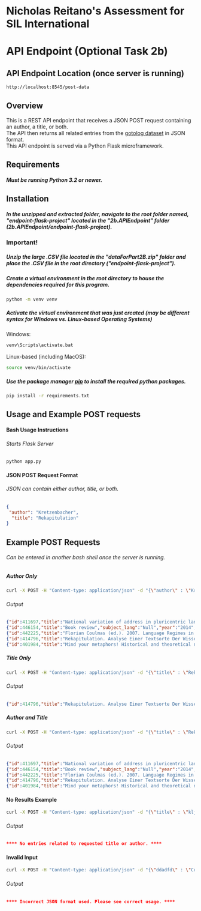 # Nicholas Reitano's Assessment for SIL International

# API Endpoint (Optional Task 2b)

## API Endpoint Location (once server is running)
````html
http://localhost:8545/post-data
````

## Overview
This is a REST API endpoint that receives a JSON POST request containing an author, a title, or both.<br>
The API then returns all related entries from the [gotolog dataset](https://cdstar.shh.mpg.de/bitstreams/EAEA0-9478-C22F-4AAF-0/glottolog_source.bib.zip) in JSON format.<br> 
This API endpoint is served via a Python Flask microframework. 

## Requirements
##### Must be running Python 3.2 or newer.

## Installation

##### In the unzipped and extracted folder, navigate to the root folder named, "endpoint-flask-project" located in the "2b.APIEndpoint" folder (**2b.APIEndpoint/endpoint-flask-project**).

### Important!
##### Unzip the large .CSV file located in the "dataForPart2B.zip" folder and place the .CSV file in the root directory ("endpoint-flask-project"). 

##### Create a virtual environment in the root directory to house the dependencies required for this program.

````bash
python -m venv venv
````

##### Activate the virtual environment that was just created (may be different syntax for Windows vs. Linux-based Operating Systems)

Windows:
````bash
venv\Scripts\activate.bat

````
Linux-based (including MacOS): 
````bash
source venv/bin/activate
````

##### Use the package manager [pip](https://pip.pypa.io/en/stable/) to install the required python packages.

```bash
pip install -r requirements.txt
```
## Usage and Example POST requests

#### Bash Usage Instructions
###### Starts Flask Server 
```bash
python app.py
```

#### JSON POST Request Format

###### JSON can contain either author, title, or both.

````json
{
 "author": "Kretzenbacher", 
  "title": "Rekapitulation"
}
````

## Example POST Requests
###### Can be entered in another bash shell once the server is running.

##### Author Only
````bash 
curl -X POST -H "Content-type: application/json" -d "{\"author\" : \"Kretzenbacher\"}" "localhost:8545/post-data"
````

###### Output
````json
{"id":411697,"title":"National variation of address in pluricentric languages: The examples of Swedish and German","subject_lang":"Swedish [swe] (computerized assignment from \"swedish\")","year":"2013","author":"[Person('Norrby, Catrin'), Person('Kretzenbacher, Heinz L.')]"}
{"id":446154,"title":"Book review","subject_lang":"Null","year":"2014","author":"[Person('Kretzenbacher, Heinz L.')]"}
{"id":442225,"title":"Florian Coulmas (ed.). 2007. Language Regimes in Transformation. Future Prospects for German and Japanese in Science, Economy, and Politics (Contributions to the Sociology of Language 93). Berlin, New York: Mouton de Gruyter. xi, 216 p","subject_lang":"Japanese [jpn] (computerized assignment from \"not among and not eastern and japanese\")","year":"2010","author":"[Person('Kretzenbacher, Heinz L.')]"}
{"id":414796,"title":"Rekapitulation. Analyse Einer Textsorte Der Wissenschaftlichen Fachsprache","subject_lang":"Null","year":"1991","author":"[Person('Kretzenbacher, Heinz Leonhard')]"}
{"id":401984,"title":"Mind your metaphors! Historical and theoretical notes toward a constructivist theory of metaphor in scientific communication","subject_lang":"Null","year":"1997","author":"[Person('Kretzenbacher, Heinz L.')]"}
````

##### Title Only
````bash 
curl -X POST -H "Content-type: application/json" -d "{\"title\" : \"Rekapitulation\" }" "localhost:8545/post-data"
````

###### Output
````json
{"id":414796,"title":"Rekapitulation. Analyse Einer Textsorte Der Wissenschaftlichen Fachsprache","subject_lang":"Null","year":"1991","author":"[Person('Kretzenbacher, Heinz Leonhard')]"}
````

##### Author and Title
````bash 
curl -X POST -H "Content-type: application/json" -d "{\"title\" : \"Rekapitulation\", \"author\" : \"Kretzenbacher\"}" "localhost:8545/post-data"
````
###### Output
````json
{"id":411697,"title":"National variation of address in pluricentric languages: The examples of Swedish and German","subject_lang":"Swedish [swe] (computerized assignment from \"swedish\")","year":"2013","author":"[Person('Norrby, Catrin'), Person('Kretzenbacher, Heinz L.')]"}
{"id":446154,"title":"Book review","subject_lang":"Null","year":"2014","author":"[Person('Kretzenbacher, Heinz L.')]"}
{"id":442225,"title":"Florian Coulmas (ed.). 2007. Language Regimes in Transformation. Future Prospects for German and Japanese in Science, Economy, and Politics (Contributions to the Sociology of Language 93). Berlin, New York: Mouton de Gruyter. xi, 216 p","subject_lang":"Japanese [jpn] (computerized assignment from \"not among and not eastern and japanese\")","year":"2010","author":"[Person('Kretzenbacher, Heinz L.')]"}
{"id":414796,"title":"Rekapitulation. Analyse Einer Textsorte Der Wissenschaftlichen Fachsprache","subject_lang":"Null","year":"1991","author":"[Person('Kretzenbacher, Heinz Leonhard')]"}
{"id":401984,"title":"Mind your metaphors! Historical and theoretical notes toward a constructivist theory of metaphor in scientific communication","subject_lang":"Null","year":"1997","author":"[Person('Kretzenbacher, Heinz L.')]"}
````

#### No Results Example
````bash 
curl -X POST -H "Content-type: application/json" -d "{\"title\" : \"kljadsflkjadsklahdjuthqajkerfldskjfhajkrhtajkdfakldjfad\", \"author\" : \"qwertyqu\"}" "localhost:8545/post-data"
````

###### Output
````json
**** No entries related to requested title or author. ****
````

#### Invalid Input
````bash 
curl -X POST -H "Content-type: application/json" -d "{\"ddadfd\" : \"Cognitive Socio\"}" "localhost:8545/post-data"
````
###### Output
````json
**** Incorrect JSON format used. Please see correct usage. ****
````


 
